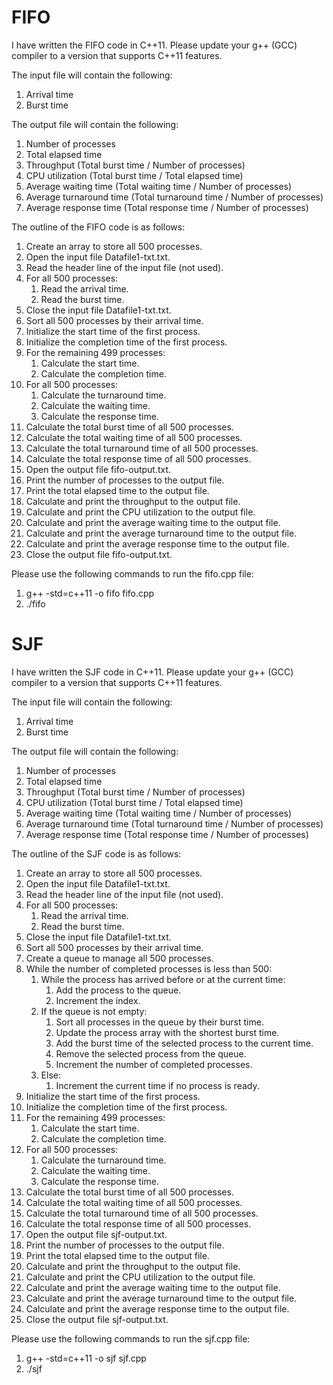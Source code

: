 # FIFO

I have written the FIFO code in C++11. Please update your g++ (GCC) compiler to a version that supports C++11 features.

The input file will contain the following:
1. Arrival time
2. Burst time

The output file will contain the following:
1. Number of processes
2. Total elapsed time
3. Throughput (Total burst time / Number of processes)
4. CPU utilization (Total burst time / Total elapsed time)
5. Average waiting time (Total waiting time / Number of processes)
6. Average turnaround time (Total turnaround time / Number of processes)
7. Average response time (Total response time / Number of processes)

The outline of the FIFO code is as follows:
1. Create an array to store all 500 processes.
2. Open the input file Datafile1-txt.txt.
3. Read the header line of the input file (not used).
4. For all 500 processes:
    1. Read the arrival time.
    2. Read the burst time.
5. Close the input file Datafile1-txt.txt.
6. Sort all 500 processes by their arrival time.
7. Initialize the start time of the first process.
8. Initialize the completion time of the first process.
9. For the remaining 499 processes:
    1. Calculate the start time.
    2. Calculate the completion time.
10. For all 500 processes:
    1. Calculate the turnaround time.
    2. Calculate the waiting time.
    3. Calculate the response time.
11. Calculate the total burst time of all 500 processes.
12. Calculate the total waiting time of all 500 processes.
13. Calculate the total turnaround time of all 500 processes.
14. Calculate the total response time of all 500 processes.
15. Open the output file fifo-output.txt.
16. Print the number of processes to the output file.
17. Print the total elapsed time to the output file.
18. Calculate and print the throughput to the output file.
19. Calculate and print the CPU utilization to the output file.
20. Calculate and print the average waiting time to the output file.
21. Calculate and print the average turnaround time to the output file.
22. Calculate and print the average response time to the output file.
23. Close the output file fifo-output.txt.

Please use the following commands to run the fifo.cpp file:
1. g++ -std=c++11 -o fifo fifo.cpp
2. ./fifo

# SJF

I have written the SJF code in C++11. Please update your g++ (GCC) compiler to a version that supports C++11 features.

The input file will contain the following:
1. Arrival time
2. Burst time

The output file will contain the following:
1. Number of processes
2. Total elapsed time
3. Throughput (Total burst time / Number of processes)
4. CPU utilization (Total burst time / Total elapsed time)
5. Average waiting time (Total waiting time / Number of processes)
6. Average turnaround time (Total turnaround time / Number of processes)
7. Average response time (Total response time / Number of processes)

The outline of the SJF code is as follows:
1. Create an array to store all 500 processes.
2. Open the input file Datafile1-txt.txt.
3. Read the header line of the input file (not used).
4. For all 500 processes:
    1. Read the arrival time.
    2. Read the burst time.
5. Close the input file Datafile1-txt.txt.
6. Sort all 500 processes by their arrival time.
7. Create a queue to manage all 500 processes.
8. While the number of completed processes is less than 500:
    1. While the process has arrived before or at the current time:
        1. Add the process to the queue.
        2. Increment the index.
    2. If the queue is not empty:
        1. Sort all processes in the queue by their burst time.
        2. Update the process array with the shortest burst time.
        3. Add the burst time of the selected process to the current time.
        4. Remove the selected process from the queue.
        5. Increment the number of completed processes.
    3. Else:
        1. Increment the current time if no process is ready.
9. Initialize the start time of the first process.
10. Initialize the completion time of the first process.
11. For the remaining 499 processes:
    1. Calculate the start time.
    2. Calculate the completion time.
12. For all 500 processes:
    1. Calculate the turnaround time.
    2. Calculate the waiting time.
    3. Calculate the response time.
13. Calculate the total burst time of all 500 processes.
14. Calculate the total waiting time of all 500 processes.
15. Calculate the total turnaround time of all 500 processes.
16. Calculate the total response time of all 500 processes.
17. Open the output file sjf-output.txt.
18. Print the number of processes to the output file.
19. Print the total elapsed time to the output file.
20. Calculate and print the throughput to the output file.
21. Calculate and print the CPU utilization to the output file.
22. Calculate and print the average waiting time to the output file.
23. Calculate and print the average turnaround time to the output file.
24. Calculate and print the average response time to the output file.
25. Close the output file sjf-output.txt.

Please use the following commands to run the sjf.cpp file:
1. g++ -std=c++11 -o sjf sjf.cpp
2. ./sjf
